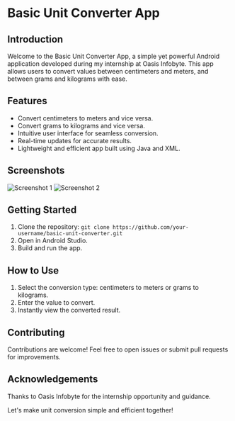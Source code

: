 # Basic Unit Converter App

## Introduction

Welcome to the Basic Unit Converter App, a simple yet powerful Android application developed during my internship at Oasis Infobyte. This app allows users to convert values between centimeters and meters, and between grams and kilograms with ease.

## Features

- Convert centimeters to meters and vice versa.
- Convert grams to kilograms and vice versa.
- Intuitive user interface for seamless conversion.
- Real-time updates for accurate results.
- Lightweight and efficient app built using Java and XML.

## Screenshots

![Screenshot 1](https://link.to.your.app/screenshot1.png)
![Screenshot 2](https://link.to.your.app/screenshot2.png)

## Getting Started

1. Clone the repository: `git clone https://github.com/your-username/basic-unit-converter.git`
2. Open in Android Studio.
3. Build and run the app.

## How to Use

1. Select the conversion type: centimeters to meters or grams to kilograms.
2. Enter the value to convert.
3. Instantly view the converted result.

## Contributing

Contributions are welcome! Feel free to open issues or submit pull requests for improvements.



## Acknowledgements

Thanks to Oasis Infobyte for the internship opportunity and guidance.

Let's make unit conversion simple and efficient together!
